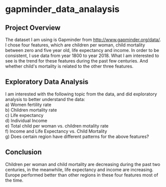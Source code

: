 # gapminder_data_analaysis

## Project Overview

The dataset I am using is Gapminder from http://www.gapminder.org/data/. I chose four features, which are children per woman, child mortality between zero and five year old, life expectancy and income. In order to be consistent, I use data from year 1800 to year 2018. What I am interested to see is the trend for these features during the past few centuries. And whether child's mortality is related to the other three features. 

## Exploratory Data Analysis

I am interested with the following topic from the data, and did exploratory analysis to better understand the data: <br />
a) Women fertility rate <br /> 
b) Children mortality rate <br />
c) Life expectancy <br />
d) Individual Income <br />
e) Total child per woman vs. children motality rate <br />
f) Income and Life Expectancy vs. Child Mortality <br />
g) Does certain region have different patterns for the above features? <br />


## Conclusion

Children per woman and child mortality are decreasing during the past two centuries, in the meanwhile, life expectancy and income are increasing. Europe performed better than other regions in these four features most of the time. 
